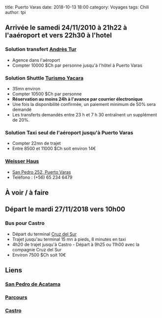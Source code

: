 title: Puerto Varas
date: 2018-10-13 18:00
category: Voyages
tags: Chili
author: tpi


## Arrivée le samedi 24/11/2010 à 21h22 à l'aaéroport et vers 22h30 à l'hotel
### Solution transfert [Andrès Tur](http://www.andrestour.com/transporte-al-aeropuerto/)
* Agence dans l'aéroport
* Compter 10000 $Ch par personne jusqu'à l'hôtel à Puerto Varas

### Solution Shuttle [Turismo Yacara](http://www.ayacara.cl/Transfers.htm)
* 35mn environ
* Compter 10500 $Ch par personne
* **Réservation au moins 24h à l'avance par courrier électronique**
* Une fois la disponibilité confirmée, un paiement minimum de 50% sera demandé
* Les transferts demandés entre 23 h et 7 h 30 entraînent un supplément de 20%.

### Solution Taxi seul de l'aéroport jusqu'à Puerto Varas
* Compter 22mn de trajet 
* Entre 8500 et 11000 $Ch soit environ 14€

### [Weisser Haus](https://www.weisserhaus.cl/en-gb)
* [San Pedro 252, Puerto Varas](https://www.google.fr/maps/place/Hotel+Weisserhaus/@-41.3165081,-72.9861715,17z/data=!3m1!4b1!4m7!3m6!1s0x961826d7ae24df37:0xb6cd1d80027b7485!5m1!1s2018-10-28!8m2!3d-41.3165121!4d-72.9839828)
* Teléfono : (+56) 65 234 6479 

## À voir / à faire


## Départ le mardi 27/11/2018 vers 10h00

### Bus pour Castro
* Départ du terminal [Cruz del Sur](https://www.google.fr/maps/place/Terminal+Puerto+Varas/@-41.3248315,-72.9868914,17z/data=!3m1!4b1!4m5!3m4!1s0x961826d1d5b4dadb:0x37e8e08ce213bd70!8m2!3d-41.3248355!4d-72.9847027)
* Trajet jusqu'au terminal 15 mn à pieds, 8 minutes en taxi
* 4h20 de trajet jusqu'à Castro - Départ à 9h25 ou 11h00 avec la compagnie Cruz del Sur
* Environ 7500 $Ch soit 10€

## Liens

### [San Pedro de Acatama](http://tse-tse.org/2018/10/san-pedro-de-acatama/)

### [Parcours](http://tse-tse.org/2018/10/chili-2018/)

### [Castro](http://tse-tse.org/2018/10/castro/)
